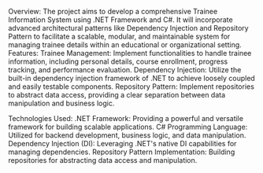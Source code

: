 Overview:
The project aims to develop a comprehensive Trainee Information System using .NET Framework and C#. It will incorporate advanced architectural patterns like Dependency Injection and Repository Pattern to facilitate a scalable, modular, and maintainable system for managing trainee details within an educational or organizational setting.
Features:
Trainee Management: Implement functionalities to handle trainee information, including personal details, course enrollment, progress tracking, and performance evaluation.
Dependency Injection: Utilize the built-in dependency injection framework of .NET to achieve loosely coupled and easily testable components.
Repository Pattern: Implement repositories to abstract data access, providing a clear separation between data manipulation and business logic.


Technologies Used:
.NET Framework: Providing a powerful and versatile framework for building scalable applications.
C# Programming Language: Utilized for backend development, business logic, and data manipulation.
Dependency Injection (DI): Leveraging .NET's native DI capabilities for managing dependencies.
Repository Pattern Implementation: Building repositories for abstracting data access and manipulation.
